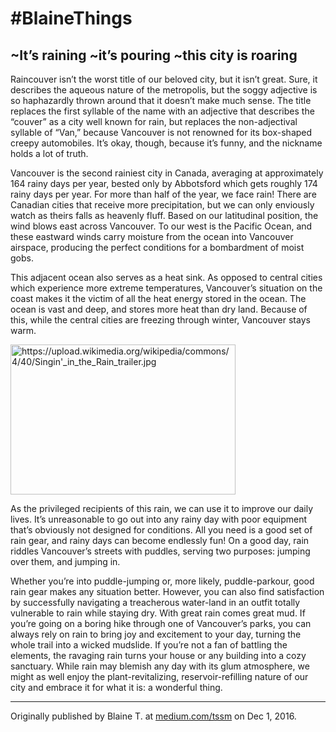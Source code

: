 # \#BlaineThings
## \~It’s raining \~it’s pouring \~this city is roaring

<div>
<p class="firstBold"><span id="firstBold">Raincouver isn’t the worst title</span> of our beloved city, but it isn’t great. Sure, it describes the aqueous nature of the metropolis, but the soggy adjective is so haphazardly thrown around that it doesn’t make much sense. The title replaces the first syllable of the name with an adjective that describes the “couver” as a city well known for rain, but replaces the non-adjectival syllable of “Van,” because Vancouver is not renowned for its box-shaped creepy automobiles. It’s okay, though, because it’s funny, and the nickname holds a lot of truth.
</p>
<p>
Vancouver is the second rainiest city in Canada, averaging at approximately 164 rainy days per year, bested only by Abbotsford which gets roughly 174 rainy days per year. For more than half of the year, we face rain! There are Canadian cities that receive more precipitation, but we can only enviously watch as theirs falls as heavenly fluff. Based on our latitudinal position, the wind blows east across Vancouver. To our west is the Pacific Ocean, and these eastward winds carry moisture from the ocean into Vancouver airspace, producing the perfect conditions for a bombardment of moist gobs.
</p>
<p>
This adjacent ocean also serves as a heat sink. As opposed to central cities which experience more extreme temperatures, Vancouver’s situation on the coast makes it the victim of all the heat energy stored in the ocean. The ocean is vast and deep, and stores more heat than dry land. Because of this, while the central cities are freezing through winter, Vancouver stays warm.
</p>
<div class="right column-image">
<img src="https://upload.wikimedia.org/wikipedia/commons/4/40/Singin'_in_the_Rain_trailer.jpg" alt="https://upload.wikimedia.org/wikipedia/commons/4/40/Singin'_in_the_Rain_trailer.jpg" style="height:240px;width:360px;">
</div>
<p>
As the privileged recipients of this rain, we can use it to improve our daily lives. It’s unreasonable to go out into any rainy day with poor equipment that’s obviously not designed for conditions. All you need is a good set of rain gear, and rainy days can become endlessly fun! On a good day, rain riddles Vancouver’s streets with puddles, serving two purposes: jumping over them, and jumping in. </p>
<p>
Whether you’re into puddle-jumping or, more likely, puddle-parkour, good rain gear makes any situation better. However, you can also find satisfaction by successfully navigating a treacherous water-land in an outfit totally vulnerable to rain while staying dry.
With great rain comes great mud. If you’re going on a boring hike through one of Vancouver’s parks, you can always rely on rain to bring joy and excitement to your day, turning the whole trail into a wicked mudslide. If you’re not a fan of battling the elements, the ravaging rain turns your house or any building into a cozy sanctuary. While rain may blemish any day with its glum atmosphere, we might as well enjoy the plant-revitalizing, reservoir-refilling nature of our city and embrace it for what it is: a wonderful thing.
</p>
</div>

___
Originally published by Blaine T.  at [medium.com/tssm](https://medium.com/tssm/blainethings-7639351aacbc#.52vp04vt6) on Dec 1, 2016.
